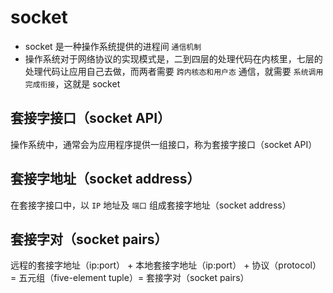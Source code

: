 # socket

- socket 是一种操作系统提供的进程间 `通信机制`
- 操作系统对于网络协议的实现模式是，二到四层的处理代码在内核里，七层的处理代码让应用自己去做，而两者需要 `跨内核态和用户态` 通信，就需要 `系统调用完成衔接`，这就是 socket

## 套接字接口（socket API）

操作系统中，通常会为应用程序提供一组接口，称为套接字接口（socket API）

## 套接字地址（socket address）

在套接字接口中，以 `IP` 地址及 `端口` 组成套接字地址（socket address）

## 套接字对（socket pairs）

远程的套接字地址（ip:port） + 本地套接字地址（ip:port） + 协议（protocol） = 五元组（five-element tuple）= 套接字对（socket pairs）


